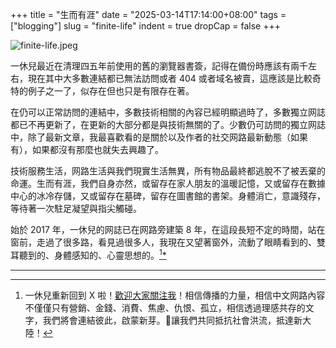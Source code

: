 +++
title = "生而有涯"
date = "2025-03-14T17:14:00+08:00"
tags = ["blogging"]
slug = "finite-life"
indent = true
dropCap = false
+++

![finite-life.jpeg](/images/finite-life.jpeg)

一休兒最近在清理四五年前使用的舊的瀏覽器書簽，記得在備份時應該有兩千左右，現在其中大多數連結都已無法訪問或者 404 或者域名被賣，這應該是比較奇特的例子之一了，似存在但也只是有限存在著。

在仍可以正常訪問的連結中，多數技術相關的內容已經明顯過時了，多數獨立网誌都已不再更新了，在更新的大部分都是與技術無關的了。少數仍可訪問的獨立网誌中，除了最新文章，我最喜歡看的是關於以及作者的社交网路最新動態（如果有），如果都沒有那麼也就失去興趣了。

技術服務生活，网路生活與我們現實生活無異，所有物品最終都逃脫不了被丟棄的命運。生而有涯，我們自身亦然，或留存在家人朋友的溫暖記憶，又或留存在數據中心的冰冷存儲，又或留存在墓碑，留存在圖書館的書架。身體消亡，意識殘存，等待著一次駐足凝望與指尖觸碰。

始於 2017 年，一休兒的网誌已在网路旁建築 8 年，在這段長短不定的時間，站在窗前，走過了很多路，看見過很多人，我現在又望著窗外，流動了眼睛看到的、雙耳聽到的、身體感知的、心靈思想的。[^1][*](https://reuixiy.notion.site/1b6c9131ed4f80c28d6bd10a6a145ff1)

---

[^1]: 一休兒重新回到 X 啦！[歡迎大家關注我](https://x.com/yixiuer)！相信傳播的力量，相信中文网路內容不僅僅只有營銷、金錢、消費、焦慮、仇恨、孤立，相信透過理感共存的文字，我們將會連結彼此，啟蒙新芽。🌱讓我們共同抵抗社會洪流，抵達新大陸！
